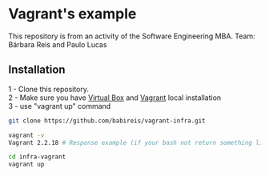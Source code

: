 # Vagrant's example

This repository is from an activity of the Software Engineering MBA.
Team: Bárbara Reis and Paulo Lucas

## Installation

1 - Clone this repository. \
2 - Make sure you have [Virtual Box](https://www.virtualbox.org/wiki/Downloads) and [Vagrant](https://www.vagrantup.com/downloads) local installation \
3 - use "vagrant up" command

```bash
git clone https://github.com/babireis/vagrant-infra.git
```

```bash
vagrant -v 
Vagrant 2.2.18 # Response example (if your bash not return something like this, please install Vagrant)
```

```bash
cd infra-vagrant
vagrant up
```